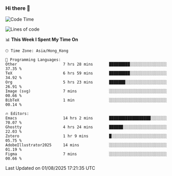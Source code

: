 ### Hi there 👋

<!--
**nicehiro/nicehiro** is a ✨ _special_ ✨ repository because its `README.md` (this file) appears on your GitHub profile.

Here are some ideas to get you started:

- 🔭 I’m currently working on ...
- 🌱 I’m currently learning ...
- 👯 I’m looking to collaborate on ...
- 🤔 I’m looking for help with ...
- 💬 Ask me about ...
- 📫 How to reach me: ...
- 😄 Pronouns: ...
- ⚡ Fun fact: ...
-->

<!--START_SECTION:waka-->
![Code Time](http://img.shields.io/badge/Code%20Time-858%20hrs%2010%20mins-blue)

![Lines of code](https://img.shields.io/badge/From%20Hello%20World%20I%27ve%20Written-1.7%20million%20lines%20of%20code-blue)

📊 **This Week I Spent My Time On** 

```text
🕑︎ Time Zone: Asia/Hong_Kong

💬 Programming Languages: 
Other                    7 hrs 28 mins       █████████░░░░░░░░░░░░░░░░   37.35 % 
TeX                      6 hrs 59 mins       █████████░░░░░░░░░░░░░░░░   34.92 % 
Org                      5 hrs 23 mins       ███████░░░░░░░░░░░░░░░░░░   26.91 % 
Image (svg)              7 mins              ░░░░░░░░░░░░░░░░░░░░░░░░░   00.66 % 
BibTeX                   1 min               ░░░░░░░░░░░░░░░░░░░░░░░░░   00.14 % 

🔥 Editors: 
Emacs                    14 hrs 2 mins       ██████████████████░░░░░░░   70.07 % 
Ghostty                  4 hrs 24 mins       ██████░░░░░░░░░░░░░░░░░░░   22.03 % 
Zotero                   1 hr 9 mins         █░░░░░░░░░░░░░░░░░░░░░░░░   05.75 % 
AdobeIllustrator2025     14 mins             ░░░░░░░░░░░░░░░░░░░░░░░░░   01.19 % 
Figma                    7 mins              ░░░░░░░░░░░░░░░░░░░░░░░░░   00.66 % 
```


 Last Updated on 01/08/2025 17:21:35 UTC
<!--END_SECTION:waka-->
